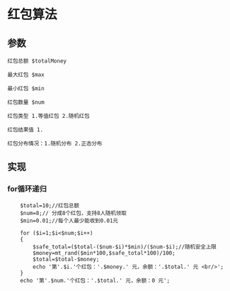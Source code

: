 # 红包算法

## 参数

	红包总额 $totalMoney

	最大红包 $max

	最小红包 $min

	红包数量 $num

	红包类型 1.等值红包 2.随机红包

	红包结果值 1.

	红包分布情况：1.随机分布 2.正态分布


## 实现

### for循环递归

		$total=10;//红包总额 
		$num=8;// 分成8个红包，支持8人随机领取 
		$min=0.01;//每个人最少能收到0.01元 
		 
		for ($i=1;$i<$num;$i++) 
		{ 
		    $safe_total=($total-($num-$i)*$min)/($num-$i);//随机安全上限 
		    $money=mt_rand($min*100,$safe_total*100)/100; 
		    $total=$total-$money; 
		    echo '第'.$i.'个红包：'.$money.' 元，余额：'.$total.' 元 <br/>'; 
		} 
		echo '第'.$num.'个红包：'.$total.' 元，余额：0 元'; 


